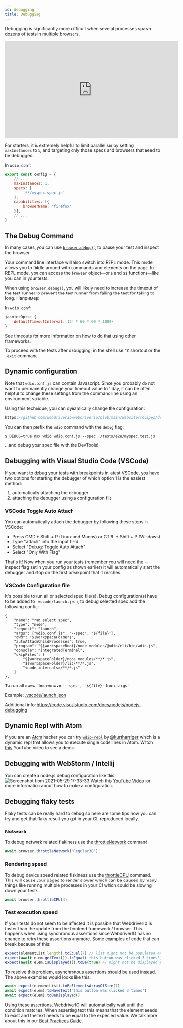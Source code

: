 ```yaml
---
id: debugging
title: Debugging
---
```


Debugging is significantly more difficult when several processes spawn dozens of tests in multiple browsers.

<iframe width="560" height="315" src="https://www.youtube.com/embed/_bw_VWn5IzU" frameborder="0" allowFullScreen></iframe>

For starters, it is extremely helpful to limit parallelism by setting `maxInstances` to `1`, and targeting only those specs and browsers that need to be debugged.

In `wdio.conf`:

```js
export const config = {
    // ...
    maxInstances: 1,
    specs: [
        '**/myspec.spec.js'
    ],
    capabilities: [{
        browserName: 'firefox'
    }],
    // ...
}
```

## The Debug Command

In many cases, you can use [`browser.debug()`](/docs/api/browser/debug) to pause your test and inspect the browser.

Your command line interface will also switch into REPL mode. This mode allows you to fiddle around with commands and elements on the page. In REPL mode, you can access the `browser` object&mdash;or `$` and `$$` functions&mdash;like you can in your tests.

When using `browser.debug()`, you will likely need to increase the timeout of the test runner to prevent the test runner from failing the test for taking to long.  Например:

In `wdio.conf`:

```js
jasmineOpts: {
    defaultTimeoutInterval: (24 * 60 * 60 * 1000)
}
```

See [timeouts](timeouts) for more information on how to do that using other frameworks.

To proceed with the tests after debugging, in the shell use `^C` shortcut or the `.exit` command.
## Dynamic configuration

Note that `wdio.conf.js` can contain Javascript. Since you probably do not want to permanently change your timeout value to 1 day, it can be often helpful to change these settings from the command line using an environment variable.

Using this technique, you can dynamically change the configuration:

```js reference useHTTPS
https://github.com/webdriverio/webdriverio/blob/main/website/recipes/debugging.js
```

You can then prefix the `wdio` command with the `debug` flag:

```
$ DEBUG=true npx wdio wdio.conf.js --spec ./tests/e2e/myspec.test.js
```

...and debug your spec file with the DevTools!

## Debugging with Visual Studio Code (VSCode)

If you want to debug your tests with breakpoints in latest VSCode, you have two options for starting the debugger of which option 1 is the easiest method:
 1. automatically attaching the debugger
 2. attaching the debugger using a configuration file

### VSCode Toggle Auto Attach

You can automatically attach the debugger by following these steps in VSCode:
 - Press CMD + Shift + P (Linux and Macos) or CTRL + Shift + P (Windows)
 - Type "attach" into the input field
 - Select "Debug: Toggle Auto Attach"
 - Select "Only With Flag"

 That's it! Now when you run your tests (remember you will need the --inspect flag set in your config as shown earlier) it will automatically start the debugger and stop on the first breakpoint that it reaches.

### VSCode Configuration file

It's possible to run all or selected spec file(s). Debug configuration(s) have to be added to `.vscode/launch.json`, to debug selected spec add the following config:
```
{
    "name": "run select spec",
    "type": "node",
    "request": "launch",
    "args": ["wdio.conf.js", "--spec", "${file}"],
    "cwd": "${workspaceFolder}",
    "autoAttachChildProcesses": true,
    "program": "${workspaceRoot}/node_modules/@wdio/cli/bin/wdio.js",
    "console": "integratedTerminal",
    "skipFiles": [
        "${workspaceFolder}/node_modules/**/*.js",
        "${workspaceFolder}/lib/**/*.js",
        "<node_internals>/**/*.js"
    ]
},
```

To run all spec files remove `"--spec", "${file}"` from `"args"`

Example: [.vscode/launch.json](https://github.com/mgrybyk/webdriverio-devtools/blob/master/.vscode/launch.json)

Additional info: https://code.visualstudio.com/docs/nodejs/nodejs-debugging

## Dynamic Repl with Atom

If you are an [Atom](https://atom.io/) hacker you can try [`wdio-repl`](https://github.com/kurtharriger/wdio-repl) by [@kurtharriger](https://github.com/kurtharriger) which is a dynamic repl that allows you to execute single code lines in Atom. Watch [this](https://www.youtube.com/watch?v=kdM05ChhLQE) YouTube video to see a demo.

## Debugging with WebStorm / Intellij
You can create a node.js debug configuration like this: ![Screenshot from 2021-05-29 17-33-33](https://user-images.githubusercontent.com/18728354/120088460-81844c00-c0a5-11eb-916b-50f21c8472a8.png) Watch this [YouTube Video](https://www.youtube.com/watch?v=Qcqnmle6Wu8) for more information about how to make a configuration.

## Debugging flaky tests

Flaky tests can be really hard to debug so here are some tips how you can try and get that flaky result you got in your CI, reproduced locally.

### Network
To debug network related flakiness use the [throttleNetwork](https://webdriver.io/docs/api/browser/throttleNetwork) command.
```js
await browser.throttleNetwork('Regular3G')
```

### Rendering speed
To debug device speed related flakiness use the [throttleCPU](https://webdriver.io/docs/api/browser/throttleCPU) command. This will cause your pages to render slower which can be caused by many things like running multiple processes in your CI which could be slowing down your tests.
```js
await browser.throttleCPU(4)
```

### Test execution speed

If your tests do not seem to be affected it is possible that WebdriverIO is faster than the update from the frontend framework / browser. This happens when using synchronous assertions since WebdriverIO has no chance to retry these assertions anymore. Some examples of code that can break because of this:
```js
expect(elementList.length).toEqual(7) // list might not be populated at the time of the assertion
expect(await elem.getText()).toEqual('this button was clicked 3 times') // text might not be updated yet at the time of assertion resulting in an error ("this button was clicked 2 times" does not match the expected "this button was clicked 3 times")
expect(await elem.isDisplayed()).toBe(true) // might not be displayed yet
```
To resolve this problem, asynchronous assertions should be used instead. The above examples would looks like this:
```js
await expect(elementList).toBeElementsArrayOfSize(7)
await expect(elem).toHaveText('this button was clicked 3 times')
await expect(elem).toBeDisplayed()
```
Using these assertions, WebdriverIO will automatically wait until the condition matches. When asserting text this means that the element needs to exist and the text needs to be equal to the expected value. We talk more about this in our [Best Practices Guide](https://webdriver.io/docs/bestpractices#use-the-built-in-assertions).